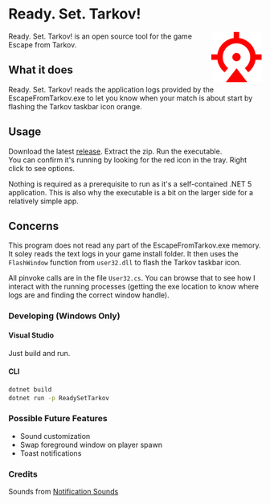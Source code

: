# Ready. Set. Tarkov!

<img src="images/RST.png" height=100 align=right>

Ready. Set. Tarkov! is an open source tool for the game Escape from Tarkov.

## What it does

Ready. Set. Tarkov! reads the application logs provided by the EscapeFromTarkov.exe to let you know when your match is about start by flashing the Tarkov taskbar icon orange.

## Usage

Download the latest [release](https://www.github.com/InKahootz/ReadySetTarkov/releases/latest/download/ReadySetTarkov.zip). Extract the zip. Run the executable.  
You can confirm it's running by looking for the red icon in the tray. Right click to see options.

Nothing is required as a prerequisite to run as it's a self-contained .NET 5 application. This is also why the executable is a bit on the larger side for a relatively simple app.

## Concerns

This program does not read any part of the EscapeFromTarkov.exe memory. It soley reads the text logs in your game install folder. It then uses the `FlashWindow` function from `user32.dll` to flash the Tarkov taskbar icon.

All pinvoke calls are in the file `User32.cs`. You can browse that to see how I interact with the running processes (getting the exe location to know where logs are and finding the correct window handle).

### Developing (Windows Only)

#### Visual Studio

Just build and run.

#### CLI

```cmd
dotnet build
dotnet run -p ReadySetTarkov
```

### Possible Future Features

- Sound customization
- Swap foreground window on player spawn
- Toast notifications

### Credits

Sounds from [Notification Sounds](https://notificationsounds.com/)